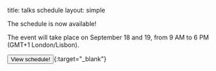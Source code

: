 title: talks schedule
layout: simple

The schedule is now available! 

The event will take place on September 18 and 19, from 9 AM to 6 PM (GMT+1 London/Lisbon).

[<button class="btn">View schedule!</button>](https://cfp.2020.djangocon.eu/porto/schedule/){:target="_blank"}
